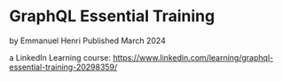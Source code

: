 # GraphQL Essential Training
by Emmanuel Henri
Published March 2024

a LinkedIn Learning course:
https://www.linkedin.com/learning/graphql-essential-training-20298359/
